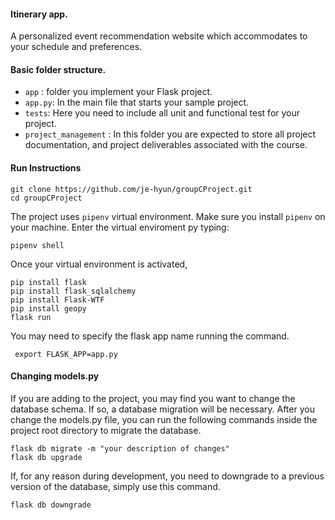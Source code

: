 #### Itinerary app.
A personalized event recommendation website which accommodates to your schedule and preferences.

#### Basic folder structure.
- `app` : folder you implement your Flask project.
- `app.py`: In the main file that starts your sample project.
- `tests`: Here you need to include all unit and functional test for your project.
- `project_management` : In this folder you are expected to store all project documentation, and project deliverables associated with the course.


#### Run Instructions

```shell
git clone https://github.com/je-hyun/groupCProject.git
cd groupCProject
```

The project uses `pipenv` virtual environment. Make sure you install `pipenv` on your machine. Enter the virtual enviroment py typing:

```shell
pipenv shell
```

Once your virtual environment is activated,
```shell
pip install flask
pip install flask_sqlalchemy
pip install Flask-WTF
pip install geopy
flask run
```

You may need to specify the flask app name running the command.
```shell  
 export FLASK_APP=app.py
```

#### Changing models.py
If you are adding to the project, you may find you want to change the database schema. If so, a database migration will be necessary. After you change the models.py file, you can run the following commands inside the project root directory to migrate the database.
```
flask db migrate -m "your description of changes"
flask db upgrade
```

If, for any reason during development, you need to downgrade to a previous version of the database, simply use this command.
```
flask db downgrade
```
